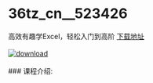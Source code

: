 # 36tz_cn__523426
高效有趣学Excel，轻松入门到高阶
[下载地址](http://www.36tz.cn/article/523426 "下载地址")
<br/></br>[![download](http://36tz.cn/muke_img/2018_08_2-39-300x164.png "下载地址")](http://www.36tz.cn/article/523426 "下载地址")
<br/></br>### 课程介绍:


